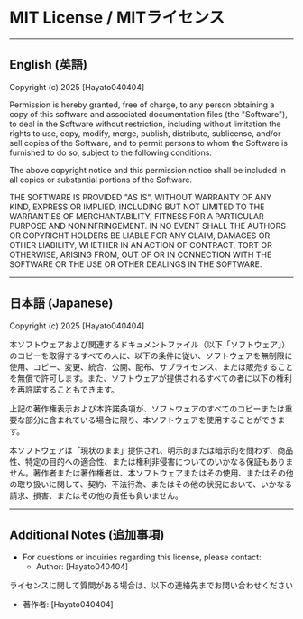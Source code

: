 # MIT License / MITライセンス

---

## English (英語)

Copyright (c) 2025 [Hayato040404]

Permission is hereby granted, free of charge, to any person obtaining a copy of this software and associated documentation files (the "Software"), to deal in the Software without restriction, including without limitation the rights to use, copy, modify, merge, publish, distribute, sublicense, and/or sell copies of the Software, and to permit persons to whom the Software is furnished to do so, subject to the following conditions:

The above copyright notice and this permission notice shall be included in all copies or substantial portions of the Software.

THE SOFTWARE IS PROVIDED "AS IS", WITHOUT WARRANTY OF ANY KIND, EXPRESS OR IMPLIED, INCLUDING BUT NOT LIMITED TO THE WARRANTIES OF MERCHANTABILITY, FITNESS FOR A PARTICULAR PURPOSE AND NONINFRINGEMENT. IN NO EVENT SHALL THE AUTHORS OR COPYRIGHT HOLDERS BE LIABLE FOR ANY CLAIM, DAMAGES OR OTHER LIABILITY, WHETHER IN AN ACTION OF CONTRACT, TORT OR OTHERWISE, ARISING FROM, OUT OF OR IN CONNECTION WITH THE SOFTWARE OR THE USE OR OTHER DEALINGS IN THE SOFTWARE.

---

## 日本語 (Japanese)

Copyright (c) 2025 [Hayato040404]

本ソフトウェアおよび関連するドキュメントファイル（以下「ソフトウェア」）のコピーを取得するすべての人に、以下の条件に従い、ソフトウェアを無制限に使用、コピー、変更、統合、公開、配布、サブライセンス、または販売することを無償で許可します。また、ソフトウェアが提供されるすべての者に以下の権利を再許諾することもできます。

上記の著作権表示および本許諾条項が、ソフトウェアのすべてのコピーまたは重要な部分に含まれている場合に限り、本ソフトウェアを使用することができます。

本ソフトウェアは「現状のまま」提供され、明示的または暗示的を問わず、商品性、特定の目的への適合性、または権利非侵害についてのいかなる保証もありません。著作者または著作権者は、本ソフトウェアまたはその使用、またはその他の取り扱いに関して、契約、不法行為、またはその他の状況において、いかなる請求、損害、またはその他の責任も負いません。

---

## Additional Notes (追加事項)

- For questions or inquiries regarding this license, please contact:
  - Author: [Hayato040404]
  
ライセンスに関して質問がある場合は、以下の連絡先までお問い合わせください
  - 著作者: [Hayato040404]
  
